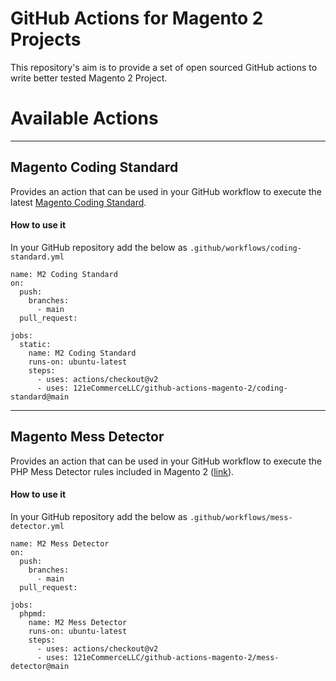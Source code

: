 # GitHub Actions for Magento 2 Projects

This repository's aim is to provide a set of open sourced GitHub actions to write better tested Magento 2 Project.

# Available Actions

---

## Magento Coding Standard
Provides an action that can be used in your GitHub workflow to execute the latest [Magento Coding Standard](https://github.com/magento/magento-coding-standard).

#### How to use it
In your GitHub repository add the below as
`.github/workflows/coding-standard.yml`

```
name: M2 Coding Standard
on:
  push:
    branches:
      - main
  pull_request:

jobs:
  static:
    name: M2 Coding Standard
    runs-on: ubuntu-latest
    steps:
      - uses: actions/checkout@v2
      - uses: 121eCommerceLLC/github-actions-magento-2/coding-standard@main
```

---

## Magento Mess Detector
Provides an action that can be used in your GitHub workflow to execute the PHP Mess Detector rules included in Magento 2 ([link](https://github.com/magento/magento2/blob/2.4.6/dev/tests/static/testsuite/Magento/Test/Php/_files/phpmd/ruleset.xml)).

#### How to use it
In your GitHub repository add the below as
`.github/workflows/mess-detector.yml`

```
name: M2 Mess Detector
on:
  push:
    branches:
      - main
  pull_request:

jobs:
  phpmd:
    name: M2 Mess Detector
    runs-on: ubuntu-latest
    steps:
      - uses: actions/checkout@v2
      - uses: 121eCommerceLLC/github-actions-magento-2/mess-detector@main
```
